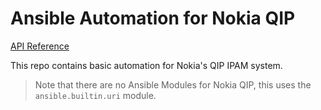 # Ansible Automation for Nokia QIP

[API Reference](https://petstore.swagger.io/?url=https://raw.githubusercontent.com/kenmoini/ansible-nokia-qip/main/api.json#/)

This repo contains basic automation for Nokia's QIP IPAM system.

> Note that there are no Ansible Modules for Nokia QIP, this uses the `ansible.builtin.uri` module.
